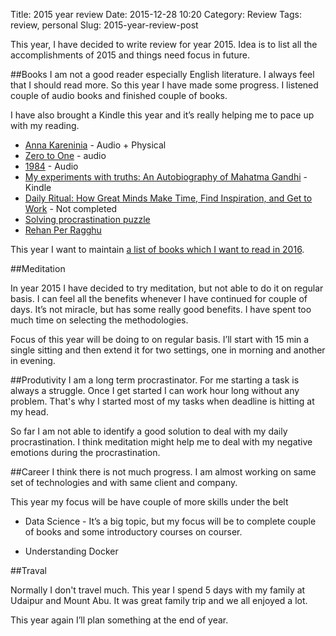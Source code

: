 Title: 2015 year review
Date: 2015-12-28 10:20
Category: Review
Tags: review, personal
Slug: 2015-year-review-post

This year, I have decided to write review for year 2015. Idea is to list all the accomplishments of 2015 and things need focus in future.


##Books 
I am not a good reader especially English literature.  I always feel that I should read more. So this year I have made some progress. I listened couple of audio books and finished couple of books.

I have also brought a Kindle this year and it’s really helping me to pace up with my reading.

- [Anna Kareninia](http://amzn.to/1PG8Kl7, "Anna Kareninia") - Audio + Physical
- [Zero to One](http://amzn.to/1PG8YJ8, "Zero to One") - audio
- [1984](http://amzn.to/1TsEJez, "1984 by George Orwell") - Audio
- [My experiments with truths: An Autobiography of Mahatma Gandhi](http://amzn.to/1PG9aIs, "An Autobiography of Mahatma Gandhi") - Kindle
- [Daily Ritual: How Great Minds Make Time, Find Inspiration, and Get to Work]("http://amzn.to/20yQZfx")  - Not completed 
- [Solving procrastination puzzle]("http://amzn.to/20yR0Af")
- [Rehan Per Ragghu](http://amzn.to/1m35A3q)

This year I want to maintain
[a list of books which I want to read in 2016]({filename}/book-reading-list-for-2016.md).

##Meditation

In year 2015 I have decided to try meditation, but not able to do it on regular basis. I can feel all the benefits whenever I have continued for couple of days. It’s not miracle, but has some really good benefits. I have spent too much time on selecting the methodologies.

Focus of this year will be doing to on regular basis. I’ll start with 15 min a single sitting and then extend it for two settings, one in morning and another in evening.


##Produtivity
I am a long term procrastinator. For me starting a task is always a struggle. Once I get started I can work hour long without any problem. That's why I started most of my tasks when deadline is hitting at my head.

So far I am not able to identify a good solution to deal with my daily procrastination. I think meditation might help me to deal with my negative emotions during the procrastination.


##Career
I think there is not much progress. I am almost working on same set of technologies and with same client and company. 

This year my focus will be have couple of more skills under the belt
- Data Science - It’s a big topic, but my focus will be to complete couple of books and some introductory courses on courser.

- Understanding Docker 



##Traval

Normally I don't travel much. This year I spend 5 days with my family at Udaipur and Mount Abu. It was great family trip and we all enjoyed a lot.

This year again I’ll plan something at the end of year.

